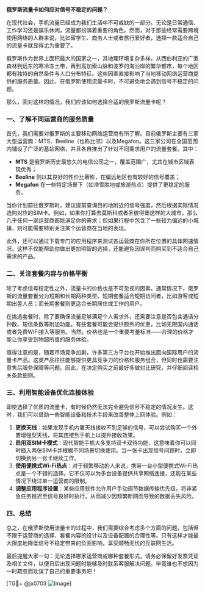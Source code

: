 **俄罗斯流量卡如何应对信号不稳定的问题？**

在现代社会，手机流量已经成为我们生活中不可或缺的一部分。无论是日常通信、工作学习还是娱乐休闲，流量都扮演着重要的角色。然而，对于那些经常需要跨境使用网络的人群来说，比如留学生、商务人士或者旅行爱好者，选择一款适合自己的流量卡就显得尤为重要了。

俄罗斯作为世界上面积最大的国家之一，其地理环境复杂多样，从西伯利亚的广袤森林到远东的寒冷冻土带，再到高加索山脉和波罗的海沿岸的繁华都市，每个地区都有独特的自然条件与人口分布特征。这些因素直接影响了当地移动网络运营商提供的服务质量。因此，在俄罗斯使用流量卡时，不可避免地会遇到信号不稳定的问题。

那么，面对这样的情况，我们应该如何选择合适的俄罗斯流量卡呢？

### 一、了解不同运营商的服务质量

首先，我们需要对俄罗斯的主要移动网络运营商有所了解。目前俄罗斯主要有三家大型运营商：MTS、Beeline（也称比邻）以及Megafon。这三家公司在全国范围内铺设了广泛的基站网络，并且各自推出了针对不同需求用户的流量套餐。其中：

- **MTS** 是俄罗斯历史最悠久的电信公司之一，覆盖范围广，尤其在城市区域表现优秀；
- **Beeline** 则以其良好的性价比著称，在偏远地区也有较好的信号覆盖；
- **Megafon** 在一些特定场景下（如滑雪胜地或旅游热点）提供了更稳定的服务。

当你计划前往俄罗斯时，建议提前查询目的地附近的信号强度，然后根据实际情况选购对应的SIM卡。例如，如果你打算去莫斯科或者圣彼得堡这样的大城市，那么几乎任何一家运营商都能满足你的需求；但如果行程中包含了一些较为偏远的小城镇，则可能需要特别关注某个运营商在当地的表现。

此外，还可以通过下载专门的应用程序来测试各运营商在你所在位置的具体网速情况。这样不仅能帮助你做出更加明智的选择，还能避免因误判而购买到不适合自己需求的产品。

### 二、关注套餐内容与价格平衡

除了考虑信号稳定性之外，流量卡的价格也是不可忽视的因素。通常情况下，俄罗斯的流量套餐分为短期和长期两种类型。短期套餐适合短期访问者，比如游客或短期出差人员；而长期套餐则更适合长期居住或工作的用户。

在挑选套餐时，除了要确保流量足够满足个人需求外，还需要注意是否包含通话分钟数、短信条数等附加功能。有些套餐可能会提供额外的优惠，比如无限国内通话或者免费WiFi接入等服务。当然，价格也是一个重要考量标准——合理的价格才能让你享受到物超所值的服务体验。

值得注意的是，随着市场竞争加剧，许多第三方平台也开始推出面向国际用户的流量卡产品。这类产品往往能够提供更具竞争力的价格和服务组合，但同时也需要注意售后服务保障等问题。因此，在决定购买之前最好多做对比研究，并仔细阅读相关条款细则。

### 三、利用智能设备优化连接体验

即使选择了优质的流量卡，有时候仍然无法完全避免信号不稳定的情况发生。这时，我们可以借助一些智能设备和技术手段来改善整体上网体验。例如：

1. **更换天线**：如果发现手机内置天线接收不到足够的信号，可以尝试购买一个外置增强型天线，将其连接到手机上以提升接收效果。
2. **启用双SIM卡模式**：现代智能手机大多支持双卡双待功能，这意味着你可以同时插入两张SIM卡并根据不同场景切换使用。当一张卡出现信号问题时，立即切换到另一张卡继续工作。
3. **使用便携式Wi-Fi热点**：对于频繁移动的人来说，携带一台小型便携式Wi-Fi热点是一个不错的选择。它不仅可以为多台设备提供共享网络连接，还能在某些情况下绕过单一运营商的限制。
4. **调整应用程序设置**：某些应用软件允许用户手动调节数据传输优先级，将非紧急任务推迟至信号良好时执行，从而减少因频繁断网而导致的数据丢失风险。

### 四、总结

总之，在俄罗斯使用流量卡的过程中，我们需要综合考虑多个方面的问题，包括但不限于运营商的选择、套餐内容的设计以及设备配置的合理性等。只有这样才能最大限度地降低信号不稳定带来的负面影响，享受顺畅无忧的互联网生活。

最后提醒大家一句：无论选择哪家运营商或哪种套餐形式，请务必保留好发票凭证及相关文件，以便日后出现问题时能够及时联系客服解决问题。毕竟谁也不想因为一时疏忽而耽误了自己的重要事务吧！

[TG💪+ @jx0703 ![Image](https://github.com/user-attachments/assets/dbca1d08-cadb-493c-b0ec-ad6f7a83f270)]